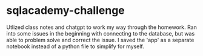 # sqlacademy-challenge

Utlized class notes and chatgpt to work my way through the homework. Ran into some issues in the beginning with connecting to the database, but was able to problem solve and correct the issue.  I saved the 'app' as a separate notebook instead of a python file to simplify for myself.

